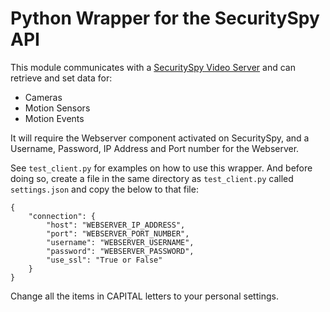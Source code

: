 # Python Wrapper for the SecuritySpy API
This module communicates with a [SecuritySpy Video Server](https://www.bensoftware.com/securityspy/) and can retrieve and set data for:

* Cameras
* Motion Sensors
* Motion Events

It will require the Webserver component activated on SecuritySpy, and a Username, Password, IP Address and Port number for the Webserver.

See `test_client.py` for examples on how to use this wrapper. And before doing so, create a file in the same directory as `test_client.py` called `settings.json` and copy the below to that file:

````
{
    "connection": {
        "host": "WEBSERVER_IP_ADDRESS",
        "port": "WEBSERVER_PORT_NUMBER",
        "username": "WEBSERVER_USERNAME",
        "password": "WEBSERVER_PASSWORD",
        "use_ssl": "True or False"
    }
}
````
Change all the items in CAPITAL letters to your personal settings.
